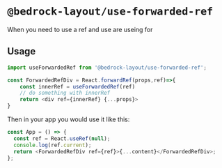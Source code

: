 # `@bedrock-layout/use-forwarded-ref`

When you need to use a ref and use are useing for

## Usage

```javascript
import useForwardedRef from '@bedrock-layout/use-forwarded-ref';

const ForwardedRefDiv = React.forwardRef(props,ref)=>{
    const innerRef = useForwardedRef(ref)
    // do something with innerRef
    return <div ref={innerRef} {...props}>
}
```

Then in your app you would use it like this:

```javascript
const App = () => {
  const ref = React.useRef(null);
  console.log(ref.current);
  return <ForwardedRefDiv ref={ref}>{...content}</ForwardedRefDiv>;
};
```
